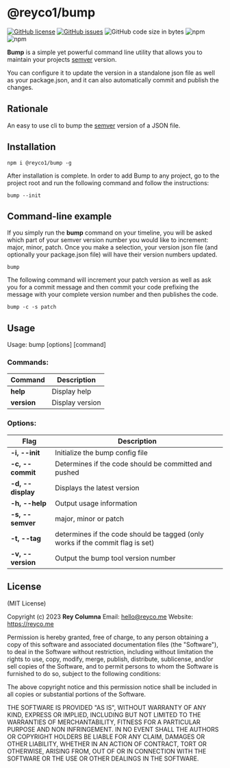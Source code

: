 
# @reyco1/bump

 
[![GitHub license](https://img.shields.io/github/license/reyco1/bump)](https://github.com/reyco1/bump/blob/main/LICENSE)  [![GitHub issues](https://img.shields.io/github/issues/reyco1/bump)](https://github.com/reyco1/bump/issues)  ![GitHub code size in bytes](https://img.shields.io/github/languages/code-size/reyco1/bump)  ![npm](https://img.shields.io/npm/dw/@reyco1/bump)  ![npm](https://img.shields.io/npm/v/@reyco1/bump)

**Bump** is a simple yet powerful command line utility that allows you to maintain your projects [semver](http://semver.org/) version.

You can configure it to update the version in a standalone json file as well as your package.json, and it can also automatically commit and publish the changes.

## Rationale

An easy to use cli to bump the [semver](http://semver.org/) version of a JSON file.

## Installation

    npm i @reyco1/bump -g

After installation is complete. In order to add Bump to any project, go to the project root and run the following command and follow the instructions:

    bump --init

## Command-line example

If you simply run the **bump** command on your timeline, you will be asked which part of your semver version number you would like to increment: major, minor, patch. Once you make a selection, your version json file (and optionally your package.json file) will have their version numbers updated.

    bump

The following command will increment your patch version as well as ask you for a commit message and then commit your code prefixing the message with your complete version number and then publishes the code.

    bump -c -s patch


## Usage

Usage: bump [options] [command]

### Commands:

| Command | Description |
|--|--|
| **help** | Display help |
| **version** | Display version |

  

### Options:

| Flag | Description |
|--|--|
| **-i, --init** | Initialize the bump config file |
| **-c, --commit** | Determines if the code should be committed and pushed |
| **-d, --display** | Displays the latest version |
| **-h, --help** | Output usage information |
| **-s, --semver** | major, minor or patch |
| **-t, --tag** | determines if the code should be tagged (only works if the commit flag is set) |
| **-v, --version** | Output the bump tool version number |
  

## License

(MIT License)

Copyright (c) 2023 **Rey Columna** 
Email: [hello@reyco.me](mailto:hello@reyco.me) 
Website: https://reyco.me

Permission is hereby granted, free of charge, to any person obtaining a copy of this software and associated documentation files (the "Software"), to deal in the Software without restriction, including without limitation the rights to use, copy, modify, merge, publish, distribute, sublicense, and/or sell copies of the Software, and to permit persons to whom the Software is furnished to do so, subject to the following conditions:

The above copyright notice and this permission notice shall be included in all copies or substantial portions of the Software.

THE SOFTWARE IS PROVIDED "AS IS", WITHOUT WARRANTY OF ANY KIND, EXPRESS OR IMPLIED, INCLUDING BUT NOT LIMITED TO THE WARRANTIES OF MERCHANTABILITY, FITNESS FOR A PARTICULAR PURPOSE AND NON INFRINGEMENT. IN NO EVENT SHALL THE AUTHORS OR COPYRIGHT HOLDERS BE LIABLE FOR ANY CLAIM, DAMAGES OR OTHER LIABILITY, WHETHER IN AN ACTION OF CONTRACT, TORT OR OTHERWISE, ARISING FROM, OUT OF OR IN CONNECTION WITH THE SOFTWARE OR THE USE OR OTHER DEALINGS IN THE SOFTWARE.